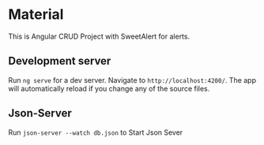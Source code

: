 # Material

This is Angular CRUD Project with SweetAlert for alerts.

## Development server

Run `ng serve` for a dev server. Navigate to `http://localhost:4200/`. The app will automatically reload if you change any of the source files.

## Json-Server

Run `json-server --watch db.json` to Start Json Sever
